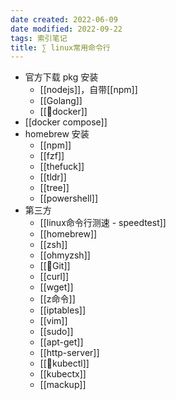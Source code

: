 ```yaml
---
date created: 2022-06-09
date modified: 2022-09-22
tags: 索引笔记
title: ∑ linux常用命令行
---
```

- 官方下载 pkg 安装
	- [[nodejs]]，自带[[npm]]
	- [[Golang]]
	- [[🤖docker]]
- [[docker compose]]
- homebrew 安装
	- [[npm]]
	- [[fzf]]
	- [[thefuck]]
	- [[tldr]]
	- [[tree]]
	- [[powershell]]
- 第三方
	- [[linux命令行测速 - speedtest]]
	- [[homebrew]]
	- [[zsh]]
	- [[ohmyzsh]]
	- [[🤖Git]]
	- [[curl]]
	- [[wget]]
	- [[z命令]]
	- [[iptables]]
	- [[vim]]
	- [[sudo]]
	- [[apt-get]]
	- [[http-server]]
	- [[🤖kubectl]]
	- [[kubectx]]
	- [[mackup]]


